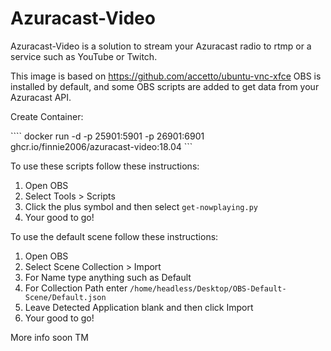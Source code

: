 # Azuracast-Video
Azuracast-Video is a solution to stream your Azuracast radio to rtmp or a service such as YouTube or Twitch.

This image is based on https://github.com/accetto/ubuntu-vnc-xfce OBS is installed by default, and some OBS scripts are added to get data from your Azuracast API. 

Create Container: 

```` docker run -d -p 25901:5901 -p 26901:6901 ghcr.io/finnie2006/azuracast-video:18.04 ```

To use these scripts follow these instructions:
1. Open OBS
2. Select Tools > Scripts
3. Click the plus symbol and then select `get-nowplaying.py`
4. Your good to go!

To use the default scene follow these instructions:
1. Open OBS
2. Select Scene Collection > Import
3. For Name type anything such as Default
4. For Collection Path enter `/home/headless/Desktop/OBS-Default-Scene/Default.json`
5. Leave Detected Application blank and then click Import
6. Your good to go!


More info soon TM
